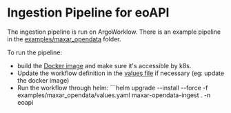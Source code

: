 # Ingestion Pipeline for eoAPI

The ingestion pipeline is run on ArgoWorklow. There is an example pipeline in the [examples/maxar_opendata](examples/maxar_opendata/) folder.

To run the pipeline:

- build the [Docker image](examples/maxar_opendata/Dockerfile) and make sure it's accessible by k8s.
- Update the workflow definition in the [values file](examples/maxar_opendata/values.yaml) if necessary (eg: update the docker image)
- Run the workflow through helm: ```helm upgrade --install --force -f examples/maxar_opendata/values.yaml maxar-opendata-ingest . -n eoapi
```